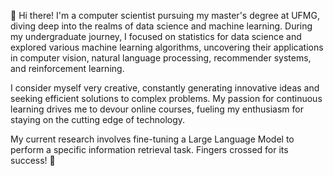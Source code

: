 👋 Hi there! I'm a computer scientist pursuing my master's degree at UFMG, diving deep into the realms of data science and machine learning. During my undergraduate journey, I focused on statistics for data science and explored various machine learning algorithms, uncovering their applications in computer vision, natural language processing, recommender systems, and reinforcement learning.

I consider myself very creative, constantly generating innovative ideas and seeking efficient solutions to complex problems. My passion for continuous learning drives me to devour online courses, fueling my enthusiasm for staying on the cutting edge of technology.

My current research involves fine-tuning a Large Language Model to perform a specific information retrieval task. Fingers crossed for its success! 🤞
